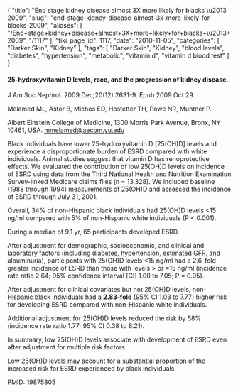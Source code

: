 {
    "title": "End stage kidney disease almost 3X more likely for blacks \u2013 2009",
    "slug": "end-stage-kidney-disease-almost-3x-more-likely-for-blacks-2009",
    "aliases": [
        "/End+stage+kidney+disease+almost+3X+more+likely+for+blacks+\u2013+2009",
        "/1117"
    ],
    "tiki_page_id": 1117,
    "date": "2010-11-05",
    "categories": [
        "Darker Skin",
        "Kidney"
    ],
    "tags": [
        "Darker Skin",
        "Kidney",
        "blood levels",
        "diabetes",
        "hypertension",
        "metabolic",
        "vitamin d",
        "vitamin d blood test"
    ]
}


#### 25-hydroxyvitamin D levels, race, and the progression of kidney disease.

J Am Soc Nephrol. 2009 Dec;20(12):2631-9. Epub 2009 Oct 29.

Melamed ML, Astor B, Michos ED, Hostetter TH, Powe NR, Muntner P.

Albert Einstein College of Medicine, 1300 Morris Park Avenue, Bronx, NY 10461, USA. mmelamed@aecom.yu.edu

Black individuals have lower 25-hydroxyvitamin D <span>[25(OH)D]</span> levels and experience a disproportionate burden of ESRD compared with white individuals. Animal studies suggest that vitamin D has renoprotective effects. We evaluated the contribution of low 25(OH)D levels on incidence of ESRD using data from the Third National Health and Nutrition Examination Survey-linked Medicare claims files (n = 13,328). We included baseline (1988 through 1994) measurements of 25(OH)D and assessed the incidence of ESRD through July 31, 2001. 

Overall, 34% of non-Hispanic black individuals had 25(OH)D levels <15 ng/ml compared with 5% of non-Hispanic white individuals (P < 0.001). 

During a median of 9.1 yr, 65 participants developed ESRD. 

After adjustment for demographic, socioeconomic, and clinical and laboratory factors (including diabetes, hypertension, estimated GFR, and albuminuria), participants with 25(OH)D levels <15 ng/ml had a 2.6-fold greater incidence of ESRD than those with levels > or =15 ng/ml (incidence rate ratio 2.64; 95% confidence interval <span>[CI]</span> 1.00 to 7.05; P = 0.05). 

After adjustment for clinical covariates but not 25(OH)D levels, non-Hispanic black individuals had a **2.83-fold**  (95% CI 1.03 to 7.77) higher risk for developing ESRD compared with non-Hispanic white individuals.

Additional adjustment for 25(OH)D levels reduced the risk by 58% (incidence rate ratio 1.77; 95% CI 0.38 to 8.21). 

In summary, low 25(OH)D levels associate with development of ESRD even after adjustment for multiple risk factors.

Low 25(OH)D levels may account for a substantial proportion of the increased risk for ESRD experienced by black individuals. 

PMID: 19875805